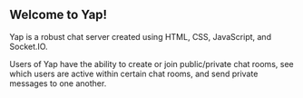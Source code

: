 ## Welcome to Yap!

Yap is a robust chat server created using HTML, CSS, JavaScript, and Socket.IO.

Users of Yap have the ability to create or join public/private chat rooms, see which users are active within certain chat rooms, and send private messages to one another.
